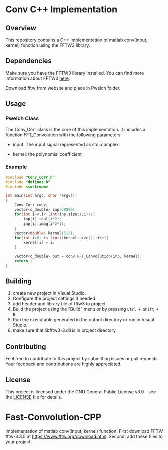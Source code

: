 
 # Conv C++ Implementation

## Overview

This repository contains a C++ Implementation of matlab conv(input, kernel) function using the FFTW3 library.

## Dependencies
Make sure you have the FFTW3 library installed. You can find more information about FFTW3 [here](https://fftw.org).

Download fftw from website and place in  Pwelch folder.

## Usage
### Pwelch Class
The Conv_Corr class is the core of this implementation. It includes a function FFT_Convolution with the following parameters:

- input: The input signal represented as std::complex<double>.
  
- kernel: the polynomial coefficient


### Example

```c++
#include "Conv_Corr.h"
#include "defines.h"
#include <iostream>

int main(int argc, char *argv[])
{
    Conv_Corr conv;
    vector<c_double> inp(50000);
    for(int i=0;i< (int)inp.size();i++){
        inp[i].real(i*2);
        inp[i].imag(i*2+1);
    }
    vector<double> kernel(512);
    for(int i=0; i< (int)(kernel.size());i++){
        kernel[i] = i;
    }

    vector<c_double> out = conv.FFT_Convolution(inp, kernel);    
    return ;
}
```

## Building
1. create new project in Visual Studio.
2. Configure the project settings if needed.
3. add header and library file of fftw3 to project
4. Build the project using the "Build" menu or by pressing `Ctrl + Shift + B`.
5. Run the executable generated in the output directory or run in Visual Studio.
6. make sure that libfftw3-3.dll is in project directory

## Contributing
Feel free to contribute to this project by submitting issues or pull requests. Your feedback and contributions are highly appreciated.

## License

This project is licensed under the GNU General Public License v3.0 - see the [LICENSE](LICENSE) file for details.


 
 
 # Fast-Convolution-CPP
 Implementation of matlab conv(input, kernel) function.
First download FFTW fftw-3.3.5 at https://www.fftw.org/download.html.
Second, add these files to your project.
